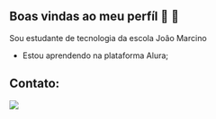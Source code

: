 ## Boas vindas ao meu perfíl  💙  🍒

Sou estudante de tecnologia da escola Joâo Marcino

- Estou aprendendo na plataforma Alura;

## Contato:


![](https://media.tenor.com/J6xumGwaxh8AAAAi/flowers-flower.gif)
